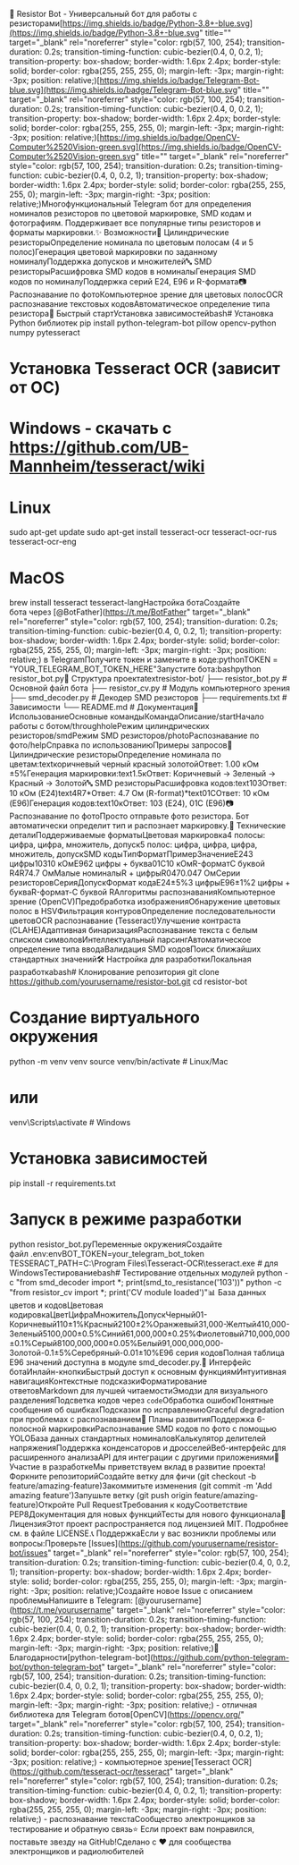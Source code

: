 🤖 Resistor Bot - Универсальный бот для работы с резисторами[https://img.shields.io/badge/Python-3.8+-blue.svg](https://img.shields.io/badge/Python-3.8+-blue.svg" title="" target="_blank" rel="noreferrer" style="color: rgb(57, 100, 254); transition-duration: 0.2s; transition-timing-function: cubic-bezier(0.4, 0, 0.2, 1); transition-property: box-shadow; border-width: 1.6px 2.4px; border-style: solid; border-color: rgba(255, 255, 255, 0); margin-left: -3px; margin-right: -3px; position: relative;)[https://img.shields.io/badge/Telegram-Bot-blue.svg](https://img.shields.io/badge/Telegram-Bot-blue.svg" title="" target="_blank" rel="noreferrer" style="color: rgb(57, 100, 254); transition-duration: 0.2s; transition-timing-function: cubic-bezier(0.4, 0, 0.2, 1); transition-property: box-shadow; border-width: 1.6px 2.4px; border-style: solid; border-color: rgba(255, 255, 255, 0); margin-left: -3px; margin-right: -3px; position: relative;)[https://img.shields.io/badge/OpenCV-Computer%2520Vision-green.svg](https://img.shields.io/badge/OpenCV-Computer%2520Vision-green.svg" title="" target="_blank" rel="noreferrer" style="color: rgb(57, 100, 254); transition-duration: 0.2s; transition-timing-function: cubic-bezier(0.4, 0, 0.2, 1); transition-property: box-shadow; border-width: 1.6px 2.4px; border-style: solid; border-color: rgba(255, 255, 255, 0); margin-left: -3px; margin-right: -3px; position: relative;)Многофункциональный Telegram бот для определения номиналов резисторов по цветовой маркировке, SMD кодам и фотографиям. Поддерживает все популярные типы резисторов и форматы маркировки.✨ Возможности🎨 Цилиндрические резисторыОпределение номинала&nbsp;по цветовым полосам (4 и 5 полос)Генерация цветовой маркировки&nbsp;по заданному номиналуПоддержка допусков и множителей🔤 SMD резисторыРасшифровка SMD кодов&nbsp;в номиналыГенерация SMD кодов&nbsp;по номиналуПоддержка серий E24, E96 и R-формата📷 Распознавание по фотоКомпьютерное зрение&nbsp;для цветовых полосOCR распознавание&nbsp;текстовых кодовАвтоматическое определение типа резистора🚀 Быстрый стартУстановка зависимостейbash# Установка Python библиотек
pip install python-telegram-bot pillow opencv-python numpy pytesseract

# Установка Tesseract OCR (зависит от ОС)

# Windows - скачать с https://github.com/UB-Mannheim/tesseract/wiki
# Linux
sudo apt-get update
sudo apt-get install tesseract-ocr tesseract-ocr-rus tesseract-ocr-eng

# MacOS
brew install tesseract tesseract-langНастройка ботаСоздайте бота&nbsp;через&nbsp;[@BotFather](https://t.me/BotFather" target="_blank" rel="noreferrer" style="color: rgb(57, 100, 254); transition-duration: 0.2s; transition-timing-function: cubic-bezier(0.4, 0, 0.2, 1); transition-property: box-shadow; border-width: 1.6px 2.4px; border-style: solid; border-color: rgba(255, 255, 255, 0); margin-left: -3px; margin-right: -3px; position: relative;)&nbsp;в TelegramПолучите токен&nbsp;и замените в коде:pythonTOKEN = "YOUR_TELEGRAM_BOT_TOKEN_HERE"Запустите бота:bashpython resistor_bot.py📁 Структура проектаtextresistor-bot/
├── resistor_bot.py          # Основной файл бота
├── resistor_cv.py           # Модуль компьютерного зрения
├── smd_decoder.py           # Декодер SMD резисторов
├── requirements.txt         # Зависимости
└── README.md               # Документация🎯 ИспользованиеОсновные командыКомандаОписание/startНачало работы с ботом/throughholeРежим цилиндрических резисторов/smdРежим SMD резисторов/photoРаспознавание по фото/helpСправка по использованиюПримеры запросов🎨 Цилиндрические резисторыОпределение номинала по цветам:textкоричневый черный красный золотойОтвет: 1.00 кОм ±5%Генерация маркировки:text1.5кОтвет: Коричневый → Зеленый → Красный → Золотой🔤 SMD резисторыРасшифровка кодов:text103Ответ: 10 кОм (E24)text4R7*Ответ: 4.7 Ом (R-format)*text01CОтвет: 10 кОм (E96)Генерация кодов:text10кОтвет: 103 (E24), 01C (E96)📷 Распознавание по фотоПросто отправьте фото резистора. Бот автоматически определит тип и распознает маркировку.🔧 Технические деталиПоддерживаемые форматыЦветовая маркировка4 полосы: цифра, цифра, множитель, допуск5 полос: цифра, цифра, цифра, множитель, допускSMD кодыТипФорматПримерЗначениеE243 цифры10310 кОмE962 цифры + буква01C10 кОмR-форматС буквой R4R74.7 ОмМалые номиналыR + цифрыR0470.047 ОмСерии резисторовСерияДопускФормат кодаE24±5%3 цифрыE96±1%2 цифры + букваR-формат-С буквой RАлгоритмы распознаванияКомпьютерное зрение&nbsp;(OpenCV)Предобработка изображенияОбнаружение цветовых полос в HSVФильтрация контуровОпределение последовательности цветовOCR распознавание&nbsp;(Tesseract)Улучшение контраста (CLAHE)Адаптивная бинаризацияРаспознавание текста с белым списком символовИнтеллектуальный парсингАвтоматическое определение типа вводаВалидация SMD кодовПоиск ближайших стандартных значений🛠 Настройка для разработкиЛокальная разработкаbash# Клонирование репозитория
git clone https://github.com/yourusername/resistor-bot.git
cd resistor-bot

# Создание виртуального окружения
python -m venv venv
source venv/bin/activate  # Linux/Mac
# или
venv\Scripts\activate  # Windows

# Установка зависимостей
pip install -r requirements.txt

# Запуск в режиме разработки
python resistor_bot.pyПеременные окруженияСоздайте файл&nbsp;.env:envBOT_TOKEN=your_telegram_bot_token
TESSERACT_PATH=C:\Program Files\Tesseract-OCR\tesseract.exe  # для WindowsТестированиеbash# Тестирование отдельных модулей
python -c "from smd_decoder import *; print(smd_to_resistance('103'))"
python -c "from resistor_cv import *; print('CV module loaded')"📊 База данных цветов и кодовЦветовая кодировкаЦветЦифраМножительДопускЧерный01-Коричневый110±1%Красный2100±2%Оранжевый31,000-Желтый410,000-Зеленый5100,000±0.5%Синий61,000,000±0.25%Фиолетовый710,000,000±0.1%Серый8100,000,000±0.05%Белый91,000,000,000-Золотой-0.1±5%Серебряный-0.01±10%E96 серия кодовПолная таблица E96 значений доступна в модуле&nbsp;smd_decoder.py.🎨 Интерфейс ботаИнлайн-кнопкиБыстрый доступ к основным функциямИнтуитивная навигацияКонтекстные подсказкиФорматирование ответовMarkdown&nbsp;для лучшей читаемостиЭмодзи&nbsp;для визуального разделенияПодсветка кодов&nbsp;через `code`Обработка ошибокПонятные сообщения об ошибкахПодсказки по исправлениюGraceful degradation при проблемах с распознаванием🔮 Планы развитияПоддержка 6-полосной маркировкиРаспознавание SMD кодов по фото с помощью YOLOБаза данных стандартных номиналовКалькулятор делителей напряженияПоддержка конденсаторов и дросселейВеб-интерфейс для расширенного анализаAPI для интеграции с другими приложениями🤝 Участие в разработкеМы приветствуем вклад в развитие проекта!Форкните репозиторийСоздайте ветку для фичи (git checkout -b feature/amazing-feature)Закоммитьте изменения (git commit -m 'Add amazing feature')Запушьте ветку (git push origin feature/amazing-feature)Откройте Pull RequestТребования к кодуСоответствие PEP8Документация для новых функцийТесты для нового функционала📄 ЛицензияЭтот проект распространяется под лицензией MIT. Подробнее см. в файле&nbsp;LICENSE.📞 ПоддержкаЕсли у вас возникли проблемы или вопросы:Проверьте&nbsp;[Issues](https://github.com/yourusername/resistor-bot/issues" target="_blank" rel="noreferrer" style="color: rgb(57, 100, 254); transition-duration: 0.2s; transition-timing-function: cubic-bezier(0.4, 0, 0.2, 1); transition-property: box-shadow; border-width: 1.6px 2.4px; border-style: solid; border-color: rgba(255, 255, 255, 0); margin-left: -3px; margin-right: -3px; position: relative;)Создайте новое Issue с описанием проблемыНапишите в Telegram:&nbsp;[@yourusername](https://t.me/yourusername" target="_blank" rel="noreferrer" style="color: rgb(57, 100, 254); transition-duration: 0.2s; transition-timing-function: cubic-bezier(0.4, 0, 0.2, 1); transition-property: box-shadow; border-width: 1.6px 2.4px; border-style: solid; border-color: rgba(255, 255, 255, 0); margin-left: -3px; margin-right: -3px; position: relative;)🙏 Благодарности[python-telegram-bot](https://github.com/python-telegram-bot/python-telegram-bot" target="_blank" rel="noreferrer" style="color: rgb(57, 100, 254); transition-duration: 0.2s; transition-timing-function: cubic-bezier(0.4, 0, 0.2, 1); transition-property: box-shadow; border-width: 1.6px 2.4px; border-style: solid; border-color: rgba(255, 255, 255, 0); margin-left: -3px; margin-right: -3px; position: relative;)&nbsp;- отличная библиотека для Telegram ботов[OpenCV](https://opencv.org/" target="_blank" rel="noreferrer" style="color: rgb(57, 100, 254); transition-duration: 0.2s; transition-timing-function: cubic-bezier(0.4, 0, 0.2, 1); transition-property: box-shadow; border-width: 1.6px 2.4px; border-style: solid; border-color: rgba(255, 255, 255, 0); margin-left: -3px; margin-right: -3px; position: relative;)&nbsp;- компьютерное зрение[Tesseract OCR](https://github.com/tesseract-ocr/tesseract" target="_blank" rel="noreferrer" style="color: rgb(57, 100, 254); transition-duration: 0.2s; transition-timing-function: cubic-bezier(0.4, 0, 0.2, 1); transition-property: box-shadow; border-width: 1.6px 2.4px; border-style: solid; border-color: rgba(255, 255, 255, 0); margin-left: -3px; margin-right: -3px; position: relative;)&nbsp;- распознавание текстаСообщество электронщиков за тестирование и обратную связь⭐ Если проект вам понравился, поставьте звезду на GitHub!Сделано с ❤️ для сообщества электронщиков и радиолюбителей